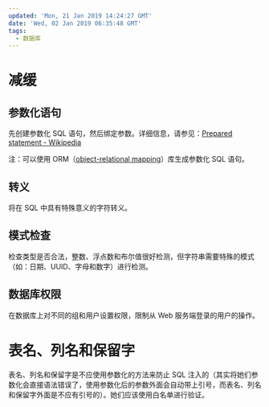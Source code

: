 ```yaml
---
updated: 'Mon, 21 Jan 2019 14:24:27 GMT'
date: 'Wed, 02 Jan 2019 06:35:48 GMT'
tags:
  - 数据库
---
```


# 减缓

## 参数化语句

先创建参数化 SQL 语句，然后绑定参数。详细信息，请参见：[Prepared statement - Wikipedia](https://en.wikipedia.org/wiki/Prepared_statement#C#\_ADO.NET)

注：可以使用 ORM（[object-relational mapping](https://en.wikipedia.org/wiki/Object-relational_mapping)）库生成参数化 SQL 语句。

## 转义

将在 SQL 中具有特殊意义的字符转义。

## 模式检查

检查类型是否合法，整数、浮点数和布尔值很好检测，但字符串需要特殊的模式（如：日期、UUID、字母和数字）进行检测。

## 数据库权限

在数据库上对不同的组和用户设置权限，限制从 Web 服务端登录的用户的操作。

# 表名、列名和保留字

表名、列名和保留字是不应使用参数化的方法来防止 SQL 注入的（其实将她们参数化会直接语法错误了，使用参数化后的参数外面会自动带上引号，而表名、列名和保留字外面是不应有引号的）。她们应该使用白名单进行验证。
